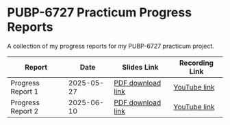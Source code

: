 # PUBP-6727 Practicum Progress Reports

A collection of my progress reports for my PUBP-6727 practicum project.

| Report            | Date         | Slides Link  | Recording Link |
| ----------------- | ------------ | ------------ | ---------------|
| Progress Report 1 | 2025-05-27 | [PDF download link](https://github.com/aj-stein/practicum_reports/blob/v1/pres1.pdf) | [YouTube link](https://youtu.be/HwkcmZYdbns) |
| Progress Report 2 | 2025-06-10 | [PDF download link](https://github.com/aj-stein/practicum_reports/blob/v2/pres.pdf) | [YouTube link](https://youtu.be/otvwp-4FlsE) |
